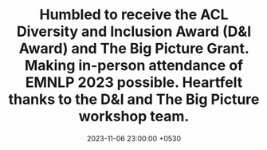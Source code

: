 ---
layout: post
title:  "<b>Humbled to receive the ACL Diversity and Inclusion Award (D&I Award) and The Big Picture Grant.</b> Making in-person attendance of EMNLP 2023 possible. Heartfelt thanks to the D&I and The Big Picture workshop team."
date:   2023-11-06 23:00:00 +0530
categories: news
---
